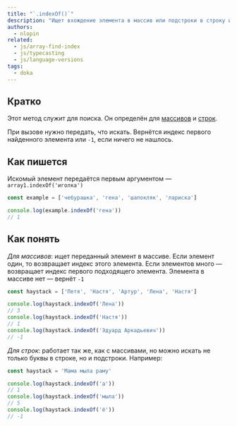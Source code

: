 ```yaml
---
title: "`.indexOf()`"
description: "Ищет вхождение элемента в массив или подстроки в строку и возвращает индекс."
authors:
  - nlopin
related:
  - js/array-find-index
  - js/typecasting
  - js/language-versions
tags:
  - doka
---
```


## Кратко

Этот метод служит для поиска. Он определён для [массивов](/js/arrays/) и [строк](/js/string/).

При вызове нужно передать, что искать. Вернётся индекс первого найденного элемента или `-1`, если ничего не нашлось.

## Как пишется

Искомый элемент передаётся первым аргументом — `array1.indexOf('иголка')`

```js
const example = ['чебурашка', 'гена', 'шапокляк', 'лариска']

console.log(example.indexOf('гена'))
// 1
```

## Как понять

_Для массивов_: ищет переданный элемент в массиве. Если элемент один, то возвращает индекс этого элемента. Если элементов много — возвращает индекс первого подходящего элемента. Элемента в массиве нет — вернёт `-1`

```js
const haystack = ['Петя', 'Настя', 'Артур', 'Лена', 'Настя']

console.log(haystack.indexOf('Лена'))
// 3
console.log(haystack.indexOf('Настя'))
// 1
console.log(haystack.indexOf('Эдуард Аркадьевич'))
// -1
```

_Для строк_: работает так же, как с массивами, но можно искать не только буквы в строке, но и подстроки. Например:

```js
const haystack = 'Мама мыла раму'

console.log(haystack.indexOf('а'))
// 1
console.log(haystack.indexOf('мыла'))
// 5
console.log(haystack.indexOf('ё'))
// -1
```
